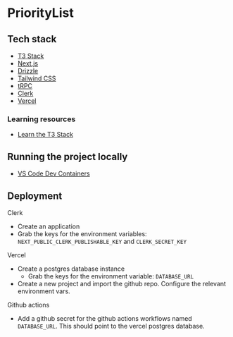 # PriorityList

## Tech stack

- [T3 Stack](https://create.t3.gg/)
- [Next.js](https://nextjs.org)
- [Drizzle](https://orm.drizzle.team)
- [Tailwind CSS](https://tailwindcss.com)
- [tRPC](https://trpc.io)
- [Clerk](https://clerk.com/)
- [Vercel](https://vercel.com/)

### Learning resources

- [Learn the T3 Stack](https://create.t3.gg/en/faq#what-learning-resources-are-currently-available)

## Running the project locally 

- [VS Code Dev Containers](https://code.visualstudio.com/docs/devcontainers/containers)

## Deployment

Clerk
- Create an application
- Grab the keys for the environment variables: `NEXT_PUBLIC_CLERK_PUBLISHABLE_KEY` and `CLERK_SECRET_KEY`

Vercel
- Create a postgres database instance
    - Grab the keys for the environment variable: `DATABASE_URL`
- Create a new project and import the github repo. Configure the relevant environment vars.

Github actions
- Add a github secret for the github actions workflows named `DATABASE_URL`. This should point to the vercel postgres database.
